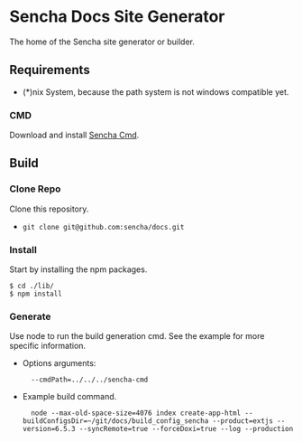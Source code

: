 # Sencha Docs Site Generator
The home of the Sencha site generator or builder.

## Requirements

* (*)nix System, because the path system is not windows compatible yet.

### CMD
Download and install [Sencha Cmd](https://www.sencha.com/products/sencha-cmd/).


## Build

### Clone Repo
Clone this repository.

* `git clone git@github.com:sencha/docs.git`

### Install 
Start by installing the npm packages. 

    $ cd ./lib/
    $ npm install


### Generate
Use node to run the build generation cmd. 
See the example for more specific information.

* Options arguments:

		--cmdPath=../../../sencha-cmd

* Example build command.
 

		node --max-old-space-size=4076 index create-app-html --buildConfigsDir=~/git/docs/build_config_sencha --product=extjs --version=6.5.3 --syncRemote=true --forceDoxi=true --log --production 
 





 
 


